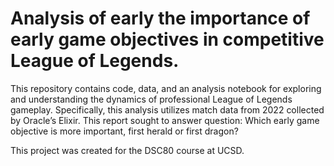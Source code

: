 # Analysis of early the importance of early game objectives in competitive League of Legends.
This repository contains code, data, and an analysis notebook for exploring and understanding the dynamics of professional League of Legends gameplay. Specifically, this analysis utilizes match data from 2022 collected by Oracle’s Elixir. This report sought to answer question: Which early game objective is more important, first herald or first dragon?

This project was created for the DSC80 course at UCSD.
